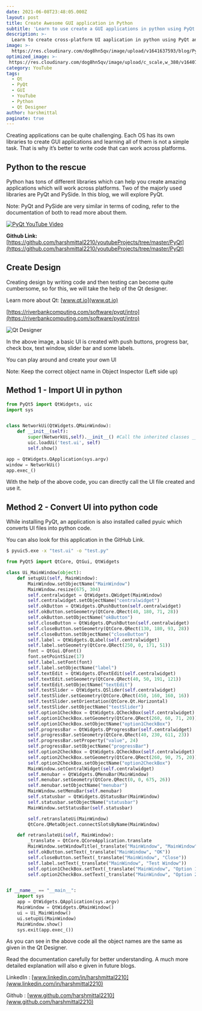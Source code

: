 ```yaml
---
date: 2021-06-08T23:48:05.000Z
layout: post
title: Create Awesome GUI application in Python
subtitle: 'Learn to use create a GUI applications in python using PyQt and Qt Designer.'
description: >-
  Learn to create cross-platform UI aaplication in python using PyQt and Qt Designer.
image: >-
  https://res.cloudinary.com/dog8hn5qv/image/upload/v1641637593/blog/PyQt_e3qapq.png
optimized_image: >-
 https://res.cloudinary.com/dog8hn5qv/image/upload/c_scale,w_380/v1640797676/blog/PyQt_e3qapq.png
category: YouTube
tags:
  - Qt
  - PyQt
  - GUI
  - YouTube
  - Python
  - Qt Designer
author: harshmittal
paginate: true
---
```



Creating applications can be quite challenging. Each OS has its own libraries to create GUI applications and learning all of them is not a simple task. 
That is why it’s better to write code that can work across platforms. 


## Python to the rescue

Python has tons of different libraries which can help you create amazing applications which will work across platforms. 
Two of the majorly used libraries are PyQt and PySide. In this blog, we will explore PyQt. 


Note: PyQt and PySide are very similar in terms of coding, refer to the documentation of both to read more about them.

[![PyQt YouTube Video](https://img.youtube.com/vi/N8BedE0UIc4/0.jpg)](https://www.youtube.com/watch?v=N8BedE0UIc4)

**Github Link:** [https://github.com/harshmittal2210/youtubeProjects/tree/master/PyQt](https://github.com/harshmittal2210/youtubeProjects/tree/master/PyQt)


## Create Design
Creating design by writing code and then testing can become quite cumbersome, so for this, we will take the help of the Qt designer.

Learn more about Qt: [www.qt.io](www.qt.io)

[https://riverbankcomputing.com/software/pyqt/intro](https://riverbankcomputing.com/software/pyqt/intro)

![Qt Designer](https://res.cloudinary.com/dog8hn5qv/image/upload/v1641637955/blog/Capture_omsiso.jpg)

In the above image, a basic UI is created with push buttons, progress bar, check box, text window, slider bar and some labels.

You can play around and create your own UI

Note: Keep the correct object name in Object Inspector (Left side up)

## Method 1 - Import UI in python
```python
from PyQt5 import QtWidgets, uic
import sys


class NetworkUi(QtWidgets.QMainWindow):
	def __init__(self):
		super(NetworkUi,self).__init__() #Call the inherited classes __init__ method
		uic.loadUi('test.ui', self)
		self.show()

app = QtWidgets.QApplication(sys.argv)
window = NetworkUi()
app.exec_()
```

With the help of the above code, you can directly call the UI file created and use it.

## Method 2 - Convert UI into python code

While installing PyQt, an application is also installed called pyuic which converts UI files into python code. 

You can also look for this application in the GitHub Link.

```bash
$ pyuic5.exe -x "test.ui" -o "test.py"
```

```python
from PyQt5 import QtCore, QtGui, QtWidgets

class Ui_MainWindow(object):
    def setupUi(self, MainWindow):
        MainWindow.setObjectName("MainWindow")
        MainWindow.resize(675, 304)
        self.centralwidget = QtWidgets.QWidget(MainWindow)
        self.centralwidget.setObjectName("centralwidget")
        self.okButton = QtWidgets.QPushButton(self.centralwidget)
        self.okButton.setGeometry(QtCore.QRect(40, 180, 71, 28))
        self.okButton.setObjectName("okButton")
        self.closeButton = QtWidgets.QPushButton(self.centralwidget)
        self.closeButton.setGeometry(QtCore.QRect(130, 180, 93, 28))
        self.closeButton.setObjectName("closeButton")
        self.label = QtWidgets.QLabel(self.centralwidget)
        self.label.setGeometry(QtCore.QRect(250, 0, 171, 51))
        font = QtGui.QFont()
        font.setPointSize(17)
        self.label.setFont(font)
        self.label.setObjectName("label")
        self.textEdit = QtWidgets.QTextEdit(self.centralwidget)
        self.textEdit.setGeometry(QtCore.QRect(40, 50, 191, 121))
        self.textEdit.setObjectName("textEdit")
        self.testSlider = QtWidgets.QSlider(self.centralwidget)
        self.testSlider.setGeometry(QtCore.QRect(450, 160, 160, 16))
        self.testSlider.setOrientation(QtCore.Qt.Horizontal)
        self.testSlider.setObjectName("testSlider")
        self.option1CheckBox = QtWidgets.QCheckBox(self.centralwidget)
        self.option1CheckBox.setGeometry(QtCore.QRect(260, 60, 71, 20))
        self.option1CheckBox.setObjectName("option1CheckBox")
        self.progressBar = QtWidgets.QProgressBar(self.centralwidget)
        self.progressBar.setGeometry(QtCore.QRect(40, 230, 611, 23))
        self.progressBar.setProperty("value", 24)
        self.progressBar.setObjectName("progressBar")
        self.option2CheckBox = QtWidgets.QCheckBox(self.centralwidget)
        self.option2CheckBox.setGeometry(QtCore.QRect(260, 90, 75, 20))
        self.option2CheckBox.setObjectName("option2CheckBox")
        MainWindow.setCentralWidget(self.centralwidget)
        self.menubar = QtWidgets.QMenuBar(MainWindow)
        self.menubar.setGeometry(QtCore.QRect(0, 0, 675, 26))
        self.menubar.setObjectName("menubar")
        MainWindow.setMenuBar(self.menubar)
        self.statusbar = QtWidgets.QStatusBar(MainWindow)
        self.statusbar.setObjectName("statusbar")
        MainWindow.setStatusBar(self.statusbar)

        self.retranslateUi(MainWindow)
        QtCore.QMetaObject.connectSlotsByName(MainWindow)

    def retranslateUi(self, MainWindow):
        _translate = QtCore.QCoreApplication.translate
        MainWindow.setWindowTitle(_translate("MainWindow", "MainWindow"))
        self.okButton.setText(_translate("MainWindow", "OK"))
        self.closeButton.setText(_translate("MainWindow", "Close"))
        self.label.setText(_translate("MainWindow", "Test Window"))
        self.option1CheckBox.setText(_translate("MainWindow", "Option 1"))
        self.option2CheckBox.setText(_translate("MainWindow", "Option 2"))


if __name__ == "__main__":
    import sys
    app = QtWidgets.QApplication(sys.argv)
    MainWindow = QtWidgets.QMainWindow()
    ui = Ui_MainWindow()
    ui.setupUi(MainWindow)
    MainWindow.show()
    sys.exit(app.exec_())
```

As you can see in the above code all the object names are the same as given in the Qt Designer.

Read the documentation carefully for better understanding. A much more detailed explanation will also e given in future blogs.

LinkedIn : [www.linkedin.com/in/harshmittal2210](www.linkedin.com/in/harshmittal2210)

Github   : [www.github.com/harshmittal2210](www.github.com/harshmittal2210)

